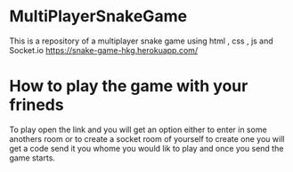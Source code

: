 # MultiPlayerSnakeGame
This is a repository of a multiplayer snake game using html , css , js and Socket.io https://snake-game-hkg.herokuapp.com/
# How to play the game with your frineds 
To play open the link and you will get an option either to enter in some anothers room or to create a socket room of yourself to create one you will get a code send it you whome you would lik  to play and once you send the game starts.
